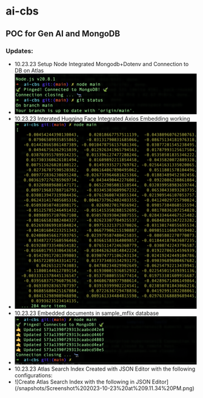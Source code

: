 # ai-cbs

## POC for Gen AI and MongoDB

### Updates:

- 10.23.23 Setup Node Integrated Mongodb+Dotenv and Connection to DB on Atlas
- ![Connection to MongoDB](/snapshots/Screenshot%202023-10-23%20at%208.23.54%20PM.png)
- 10.23.23 Interated Hugging Face Integrated Axios Embedding working
- ![Text Embedding](/snapshots/Screenshot%202023-10-23%20at%208.24.23%20PM.png)
- 10.23.23 Embedded documents in sample_mflix database
- ![Updated embedded collection](/snapshots/Screenshot%202023-10-23%20at%208.59.05%20PM.png)
- 10.23.23 Atlas Search Index Created with JSON Editor with the following configurations:
- ![Create Atlas Search Index with the following in JSON Editor](/snapshots/Screenshot%202023-10-23%20at%209.11.34%20PM.png\)